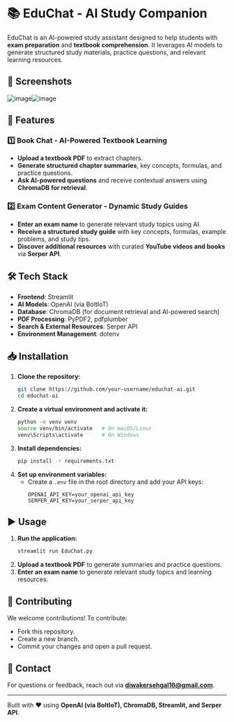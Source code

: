# 📚 EduChat - AI Study Companion  

EduChat is an AI-powered study assistant designed to help students with **exam preparation** and **textbook comprehension**. It leverages AI models to generate structured study materials, practice questions, and relevant learning resources.  

## 📸 Screenshots  

![image](https://github.com/user-attachments/assets/bda7067a-cf42-4bfb-9a68-9c5d3ea7c4af)![image](https://github.com/user-attachments/assets/4abfd36d-7eba-47f6-b5f3-df0ce022bfbe)  

## 🚀 Features  

### **1️⃣ Book Chat - AI-Powered Textbook Learning**  
- **Upload a textbook PDF** to extract chapters.  
- **Generate structured chapter summaries**, key concepts, formulas, and practice questions.  
- **Ask AI-powered questions** and receive contextual answers using **ChromaDB for retrieval**.  

### **2️⃣ Exam Content Generator - Dynamic Study Guides**  
- **Enter an exam name** to generate relevant study topics using AI.  
- **Receive a structured study guide** with key concepts, formulas, example problems, and study tips.  
- **Discover additional resources** with curated **YouTube videos and books** via **Serper API**.  

## 🛠️ Tech Stack  

- **Frontend**: Streamlit  
- **AI Models**: OpenAI (via BoltIoT)  
- **Database**: ChromaDB (for document retrieval and AI-powered search)  
- **PDF Processing**: PyPDF2, pdfplumber  
- **Search & External Resources**: Serper API  
- **Environment Management**: dotenv  

## 📥 Installation  

1. **Clone the repository:**  
   ```bash
   git clone https://github.com/your-username/educhat-ai.git
   cd educhat-ai
   ```
2. **Create a virtual environment and activate it:**  
   ```bash
   python -m venv venv
   source venv/bin/activate   # On macOS/Linux  
   venv\Scripts\activate      # On Windows  
   ```  
3. **Install dependencies:**  
   ```bash
   pip install -r requirements.txt
   ```  
4. **Set up environment variables:**  
   - Create a `.env` file in the root directory and add your API keys:  
     ```plaintext
     OPENAI_API_KEY=your_openai_api_key
     SERPER_API_KEY=your_serper_api_key
     ```  

## ▶️ Usage  

1. **Run the application:**  
   ```bash
   streamlit run EduChat.py
   ```  
2. **Upload a textbook PDF** to generate summaries and practice questions.  
3. **Enter an exam name** to generate relevant study topics and learning resources.  

## 📌 Contributing  

We welcome contributions! To contribute:  
- Fork this repository.  
- Create a new branch.  
- Commit your changes and open a pull request.  

## 📧 Contact  

For questions or feedback, reach out via **diwakersehgal16@gmail.com**.  

---  

Built with ❤️ using **OpenAI (via BoltIoT), ChromaDB, Streamlit, and Serper API**.  
```
